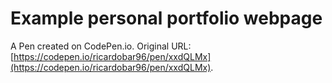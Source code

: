 # Example personal portfolio webpage

A Pen created on CodePen.io. Original URL: [https://codepen.io/ricardobar96/pen/xxdQLMx](https://codepen.io/ricardobar96/pen/xxdQLMx).



